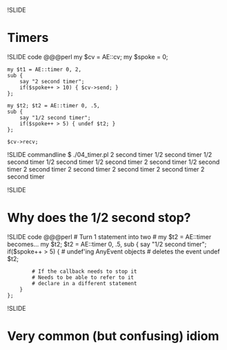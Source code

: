 !SLIDE
# Timers

!SLIDE code
    @@@perl
    my $cv = AE::cv;
    my $spoke = 0;

    my $t1 = AE::timer 0, 2, 
    sub { 
        say "2 second timer"; 
        if($spoke++ > 10) { $cv->send; }
    };

    my $t2; $t2 = AE::timer 0, .5,
    sub { 
        say "1/2 second timer";
        if($spoke++ > 5) { undef $t2; }
    };

    $cv->recv;

!SLIDE commandline
    $ ./04_timer.pl
    2 second timer
    1/2 second timer
    1/2 second timer
    1/2 second timer
    1/2 second timer
    2 second timer
    1/2 second timer
    2 second timer
    2 second timer
    2 second timer
    2 second timer
    2 second timer 

!SLIDE
# Why does the 1/2 second stop?

!SLIDE code
    @@@perl
    # Turn 1 statement into two
    # my $t2 = AE::timer becomes...
    my $t2; $t2 = AE::timer 0, .5,
    sub { 
        say "1/2 second timer";
        if($spoke++ > 5) { 
            # undef'ing AnyEvent objects
            # deletes the event
            undef $t2; 

            # If the callback needs to stop it
            # Needs to be able to refer to it
            # declare in a different statement
        }
    };
    
!SLIDE
# Very common (but confusing) idiom 
